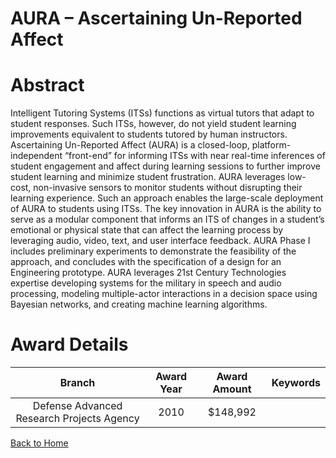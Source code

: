 
AURA – Ascertaining Un-Reported Affect
======================================

# Abstract


Intelligent Tutoring Systems (ITSs) functions as virtual tutors that adapt to student responses. Such ITSs, however, do not yield student learning improvements equivalent to students tutored by human instructors. Ascertaining Un-Reported Affect (AURA) is a closed-loop, platform-independent “front-end” for informing ITSs with near real-time inferences of student engagement and affect during learning sessions to further improve student learning and minimize student frustration. AURA leverages low-cost, non-invasive sensors to monitor students without disrupting their learning experience. Such an approach enables the large-scale deployment of AURA to students using ITSs. The key innovation in AURA is the ability to serve as a modular component that informs an ITS of changes in a student’s emotional or physical state that can affect the learning process by leveraging audio, video, text, and user interface feedback. AURA Phase I includes preliminary experiments to demonstrate the feasibility of the approach, and concludes with the specification of a design for an Engineering prototype. AURA leverages 21st Century Technologies expertise developing systems for the military in speech and audio processing,  modeling multiple-actor interactions in a decision space using Bayesian networks, and creating machine learning algorithms.  

# Award Details

|Branch|Award Year|Award Amount|Keywords|
| :---: | :---: | :---: | :---: |
|Defense Advanced Research Projects Agency|2010|$148,992||
  
  


[Back to Home](https://github.com/chrischow/dod_sbir_awards/JT/#132)